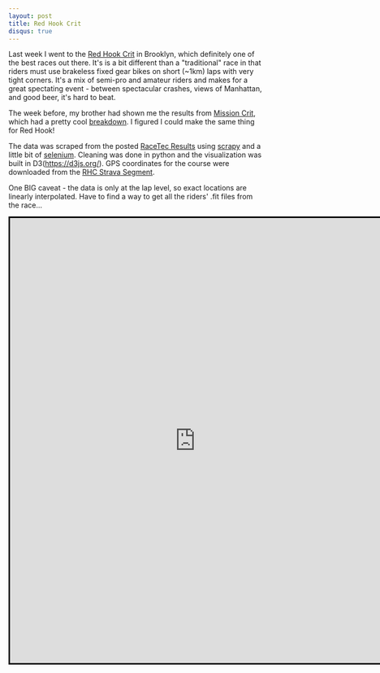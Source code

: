 ```yaml
---
layout: post
title: Red Hook Crit
disqus: true
---
```


Last week I went to the [Red Hook Crit](https://redhookcrit.com/) in Brooklyn, which definitely one of the best races out there. It's is a bit different than a "traditional" race in that riders must use brakeless fixed gear bikes on short (~1km) laps with very tight corners. It's a mix of semi-pro and amateur riders and makes for a great spectating event - between spectacular crashes, views of Manhattan, and good beer, it's hard to beat.

The week before, my brother had shown me the results from [Mission Crit](http://www.missioncrit.com/), which had a pretty cool [breakdown](http://www.results.crossmgr.com/2018/04-21/2018-04-21-Mission%20Crit%20V-r9-.html?raceCat=Final%20%28Men%29). I figured I could make the same thing for Red Hook!

The data was scraped from the posted [RaceTec Results](http://www.racetecresults.com/Results.aspx?CId=17063&RId=153) using [scrapy](https://scrapy.org/) and a little bit of [selenium](https://www.seleniumhq.org/). Cleaning was done in python and the visualization was built in D3(https://d3js.org/). GPS coordinates for the course were downloaded from the [RHC Strava Segment](https://www.strava.com/segments/17511578).

One BIG caveat - the data is only at the lap level, so exact locations are linearly interpolated. Have to find a way to get all the riders' .fit files from the race...

<iframe src="https://bgentry91.github.io/RHC/" style="border:3px black solid;" width = "730" height="875" scrolling="no"></iframe>